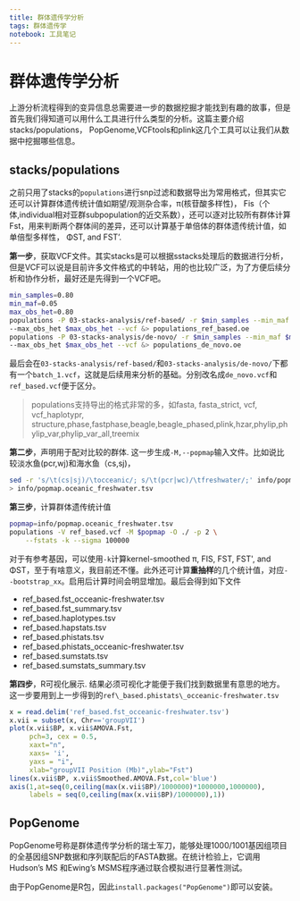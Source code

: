 ```yaml
---
title: 群体遗传学分析
tags: 群体遗传学 
notebook: 工具笔记
---
```

# 群体遗传学分析

上游分析流程得到的变异信息总需要进一步的数据挖掘才能找到有趣的故事，但是首先我们得知道可以用什么工具进行什么类型的分析。这篇主要介绍stacks/populations， PopGenome,VCFtools和plink这几个工具可以让我们从数据中挖掘哪些信息。

## stacks/populations

之前只用了stacks的`populations`进行snp过滤和数据导出为常用格式，但其实它还可以计算群体遗传统计值如期望/观测杂合率，π(核苷酸多样性)， Fis（个体,individual相对亚群subpopulation的近交系数），还可以逐对比较所有群体计算Fst，用来判断两个群体间的差异，还可以计算基于单倍体的群体遗传统计值，如单倍型多样性， ΦST, and FST’.

**第一步**，获取VCF文件。其实stacks是可以根据sstacks处理后的数据进行分析，但是VCF可以说是目前许多文件格式的中转站，用的也比较广泛，为了方便后续分析和协作分析，最好还是先得到一个VCF吧。

```bash
min_samples=0.80
min_maf=0.05
max_obs_het=0.80
populations -P 03-stacks-analysis/ref-based/ -r $min_samples --min_maf $min_maf \
--max_obs_het $max_obs_het --vcf &> populations_ref_based.oe
populations -P 03-stacks-analysis/de-novo/ -r $min_samples --min_maf $min_maf \
--max_obs_het $max_obs_het --vcf &> populations_de_novo.oe
```

最后会在`03-stacks-analysis/ref-based/`和`03-stacks-analysis/de-novo/`下都有一个`batch_1.vcf`，这就是后续用来分析的基础。分别改名成`de_novo.vcf`和`ref_based.vcf`便于区分。

> populations支持导出的格式非常的多，如fasta, fasta\_strict, vcf, vcf\_haplotypr, structure,phase,fastphase,beagle,beagle\_phased,plink,hzar,phylip,phylip\_var,phylip\_var\_all,treemix

**第二步**，声明用于配对比较的群体. 这一步生成`-M,--popmap`输入文件。比如说比较淡水鱼(pcr,wj)和海水鱼（cs,sj)，

```bash
sed -r 's/\t(cs|sj)/\tocceanic/; s/\t(pcr|wc)/\tfreshwater/;' info/popmap.tsv \
> info/popmap.oceanic_freshwater.tsv
```

**第三步**，计算群体遗传统计值

```bash
popmap=info/popmap.oceanic_freshwater.tsv
populations -V ref_based.vcf -M $popmap -O ./ -p 2 \
    --fstats -k --sigma 100000
```

对于有参考基因，可以使用`-k`计算kernel-smoothed π, FIS, FST, FST', and ΦST，至于有啥意义，我目前还不懂。此外还可计算**重抽样**的几个统计值，对应`--bootstrap_xx`。启用后计算时间会明显增加。最后会得到如下文件

- ref\_based.fst\_occeanic-freshwater.tsv
- ref\_based.fst\_summary.tsv
- ref\_based.haplotypes.tsv
- ref\_based.hapstats.tsv
- ref\_based.phistats.tsv
- ref\_based.phistats\_occeanic-freshwater.tsv
- ref\_based.sumstats.tsv
- ref\_based.sumstats\_summary.tsv

**第四步**，R可视化展示. 结果必须可视化才能便于我们找到数据里有意思的地方。这一步要用到上一步得到的`ref\_based.phistats\_occeanic-freshwater.tsv`

```R
x = read.delim('ref_based.fst_occeanic-freshwater.tsv')
x.vii = subset(x, Chr=='groupVII')
plot(x.vii$BP, x.vii$AMOVA.Fst, 
     pch=3, cex = 0.5,
     xaxt="n",
     xaxs= 'i',
     yaxs = "i",
     xlab="groupVII Position (Mb)",ylab="Fst")
lines(x.vii$BP, x.vii$Smoothed.AMOVA.Fst,col='blue')
axis(1,at=seq(0,ceiling(max(x.vii$BP)/1000000)*1000000,1000000),
     labels = seq(0,ceiling(max(x.vii$BP)/1000000),1))

```

## PopGenome

PopGenome号称是群体遗传学分析的瑞士军刀，能够处理1000/1001基因组项目的全基因组SNP数据和序列联配后的FASTA数据。在统计检验上，它调用Hudson’s MS 和Ewing’s MSMS程序通过联合模拟进行显著性测试。

由于PopGenome是R包，因此`install.packages("PopGenome")`即可以安装。